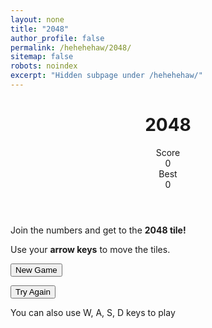 ```yaml
---
layout: none
title: "2048"
author_profile: false
permalink: /hehehehaw/2048/
sitemap: false
robots: noindex
excerpt: "Hidden subpage under /hehehehaw/"
---
```


<html lang="en">
<head>
  <meta charset="UTF-8" />
  <meta name="viewport" content="width=device-width, initial-scale=1.0" />
  <title>2048 Game</title>
  <link rel="stylesheet" href="/games/assets/2048.css" />
</head>
<body>
  <div class="container">
    <header>
      <h1>2048</h1>
      <div class="scores-container">
        <div class="score-box">
          <div class="score-title">Score</div>
          <div class="score-value" id="score">0</div>
        </div>
        <div class="score-box">
          <div class="score-title">Best</div>
          <div class="score-value" id="best-score">0</div>
        </div>
      </div>
    </header>
    <div class="game-intro">
      <p>Join the numbers and get to the <strong>2048 tile!</strong></p>
      <p>Use your <strong>arrow keys</strong> to move the tiles.</p>
      <button class="restart-button" id="restart-button">New Game</button>
    </div>
    <div class="game-container">
      <div class="grid-container" id="grid-container"></div>
      <div class="game-message" id="game-message">
        <p></p>
        <button class="restart-button">Try Again</button>
      </div>
    </div>
    <div class="controls">
      <p>You can also use W, A, S, D keys to play</p>
    </div>
  </div>

  <script src="/games/assets/2048.js"></script>
</body>
</html>
